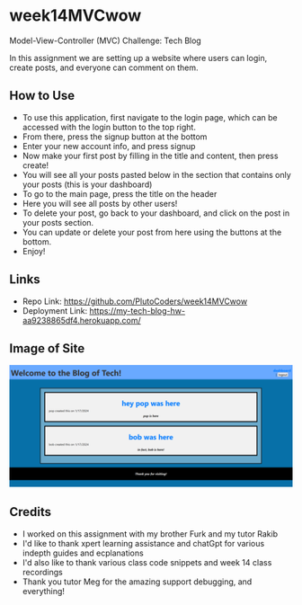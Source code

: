 # week14MVCwow
Model-View-Controller (MVC) Challenge: Tech Blog

In this assignment we are setting up a website where users can login, create posts, and everyone can comment on them.

## How to Use
- To use this application, first navigate to the login page, which can be accessed with the login button to the top right.
- From there, press the signup button at the bottom
- Enter your new account info, and press signup
- Now make your first post by filling in the title and content, then press create!
- You will see all your posts pasted below in the section that contains only your posts (this is your dashboard)
- To go to the main page, press the title on the header
- Here you will see all posts by other users!
- To delete your post, go back to your dashboard, and click on the post in your posts section.
- You can update or delete your post from here using the buttons at the bottom.
- Enjoy!

## Links
- Repo Link: https://github.com/PlutoCoders/week14MVCwow
- Deployment Link: https://my-tech-blog-hw-aa9238865df4.herokuapp.com/

## Image of Site
![Alt Text](/Assets/deployed%20image%20link.webp)

## Credits
- I worked on this assignment with my brother Furk and my tutor Rakib
- I'd like to thank xpert learning assistance and chatGpt for various indepth guides and ecplanations
- I'd also like to thank various class code snippets and week 14 class recordings
- Thank you tutor Meg for the amazing support debugging, and everything!